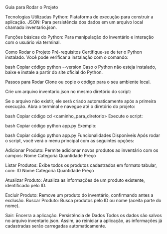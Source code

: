 Guia para Rodar o Projeto

Tecnologias Utilizadas
Python: Plataforma de execução para construir a aplicação.
JSON: Para persistência dos dados em um arquivo local chamado inventario.json.

Funções básicas do Python: Para manipulação do inventário e interação com o usuário via terminal.

Como Rodar o Projeto
Pré-requisitos
Certifique-se de ter o Python instalado. Você pode verificar a instalação com o comando:

bash
Copiar código
python --version
Caso o Python não esteja instalado, baixe e instale a partir do site oficial do Python.

Passos para Rodar
Clone ou copie o código para o seu ambiente local.

Crie um arquivo inventario.json no mesmo diretório do script:

Se o arquivo não existir, ele será criado automaticamente após a primeira execução.
Abra o terminal e navegue até o diretório do projeto:

bash
Copiar código
cd <caminho_para_diretorio>
Execute o script:

bash
Copiar código
python app.py
Exemplo:

bash
Copiar código
python app.py
Funcionalidades Disponíveis
Após rodar o script, você verá o menu principal com as seguintes opções:

Adicionar Produto: Permite adicionar novos produtos ao inventário com os campos:
Nome
Categoria
Quantidade
Preço

Listar Produtos: Exibe todos os produtos cadastrados em formato tabular, com:
ID
Nome
Categoria
Quantidade
Preço

Atualizar Produto: Atualiza as informações de um produto existente, identificado pelo ID.

Excluir Produto: Remove um produto do inventário, confirmando antes a exclusão.
Buscar Produto: Busca produtos pelo ID ou nome (aceita parte do nome).

Sair: Encerra a aplicação.
Persistência de Dados
Todos os dados são salvos no arquivo inventario.json. Assim, ao reiniciar a aplicação, as informações já cadastradas serão carregadas automaticamente.
